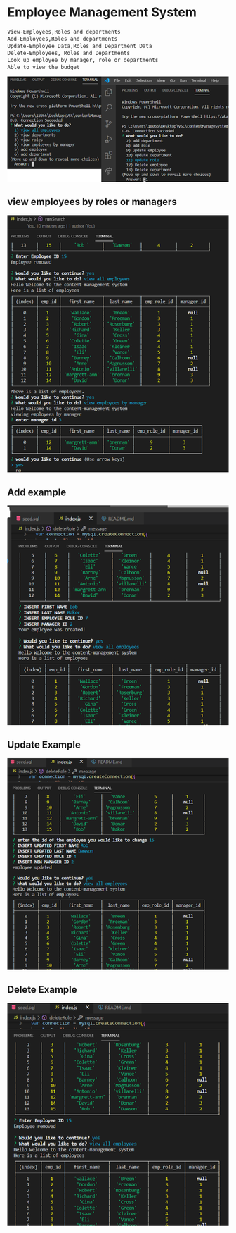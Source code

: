 # Employee Management System


    View-Employees,Roles and departments
    Add-Employees,Roles and departments
    Update-Employee Data,Roles and Department Data
    Delete-Employees, Roles and Departments
    Look up employee by manager, role or departments
    Able to view the budget

  <img src="./Assets/First.png">

  ## view employees by roles or managers
<img src="./Assets/viewBy.png">

  ## Add  example
  <img src="./Assets/addExample.png">

  ## Update Example
  <img src="./Assets/updateExample.png">

  ## Delete Example 
  <img src="./Assets/removeExample.png">